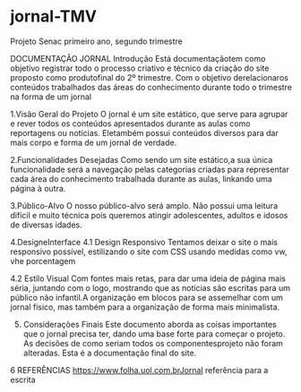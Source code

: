 # jornal-TMV
Projeto Senac primeiro ano, segundo trimestre 

DOCUMENTAÇÃO JORNAL
Introdução
Está documentaçãotem como objetivo registrar todo o processo criativo e técnico da criação do site proposto como produtofinal do 2º trimestre. Com o objetivo derelacionaros conteúdos trabalhados das áreas do conhecimento durante todo o trimestre na forma de um jornal

1.Visão Geral do Projeto
O jornal é um site estático, que serve para agrupar e rever todos os conteúdos apresentados durante as aulas como reportagens ou notícias. Eletambém possui conteúdos diversos para dar mais corpo e forma de um jornal de verdade.

2.Funcionalidades Desejadas 
Como sendo um site estático,a sua única funcionalidade será a navegação pelas categorias criadas para representar cada área do conhecimento trabalhada durante as aulas, linkando uma página à outra.

3.Público-Alvo 
O nosso público-alvo será amplo. Não possui uma leitura difícil e muito técnica pois queremos atingir adolescentes, adultos e idosos de diversas idades.

4.DesigneInterface
4.1 Design Responsivo 
Tentamos deixar o site o mais responsivo possível, estilizando o site com CSS usando medidas como vw, vhe porcentagem

4.2 Estilo Visual 
Com fontes mais retas, para dar uma ideia de página mais séria, juntando com o logo, mostrando que as notícias são escritas para um público não infantil.A organização em blocos para se assemelhar com um jornal físico, mas também para a organização de forma mais minimalista.

5. Considerações Finais
Este documento aborda as coisas importantes que o jornal precisa ter, dando uma base forte para começar o projeto. As decisões de como seriam todos os componentesprojeto não foram alteradas. Esta é a documentação final do site.

6 REFERÊNCIAS
https://www.folha.uol.com.brJornal 
referência para a escrita
